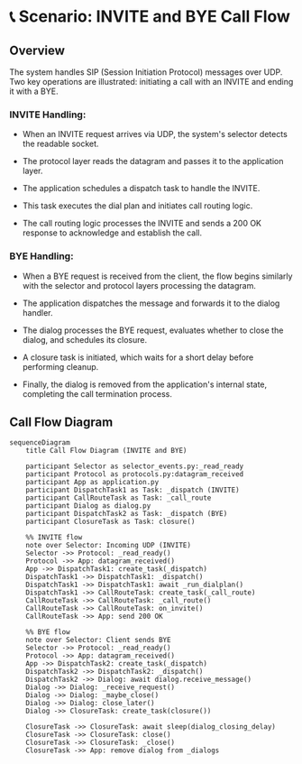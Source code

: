 # 📞 Scenario: INVITE and BYE Call Flow

## Overview

The system handles SIP (Session Initiation Protocol) messages over UDP. Two key operations are illustrated: initiating a call with an INVITE and ending it with a BYE.

### INVITE Handling:

- When an INVITE request arrives via UDP, the system's selector detects the readable socket.

- The protocol layer reads the datagram and passes it to the application layer.

- The application schedules a dispatch task to handle the INVITE.

- This task executes the dial plan and initiates call routing logic.

- The call routing logic processes the INVITE and sends a 200 OK response to acknowledge and establish the call.

### BYE Handling:

- When a BYE request is received from the client, the flow begins similarly with the selector and protocol layers processing the datagram.

- The application dispatches the message and forwards it to the dialog handler.

- The dialog processes the BYE request, evaluates whether to close the dialog, and schedules its closure.

- A closure task is initiated, which waits for a short delay before performing cleanup.

- Finally, the dialog is removed from the application's internal state, completing the call termination process.

## Call Flow Diagram

```mermaid
sequenceDiagram
    title Call Flow Diagram (INVITE and BYE)

    participant Selector as selector_events.py:_read_ready
    participant Protocol as protocols.py:datagram_received
    participant App as application.py
    participant DispatchTask1 as Task: _dispatch (INVITE)
    participant CallRouteTask as Task: _call_route
    participant Dialog as dialog.py
    participant DispatchTask2 as Task: _dispatch (BYE)
    participant ClosureTask as Task: closure()

    %% INVITE flow
    note over Selector: Incoming UDP (INVITE)
    Selector ->> Protocol: _read_ready()
    Protocol ->> App: datagram_received()
    App ->> DispatchTask1: create_task(_dispatch)
    DispatchTask1 ->> DispatchTask1: _dispatch()
    DispatchTask1 ->> DispatchTask1: await _run_dialplan()
    DispatchTask1 ->> CallRouteTask: create_task(_call_route)
    CallRouteTask ->> CallRouteTask: _call_route()
    CallRouteTask ->> CallRouteTask: on_invite()
    CallRouteTask ->> App: send 200 OK

    %% BYE flow
    note over Selector: Client sends BYE
    Selector ->> Protocol: _read_ready()
    Protocol ->> App: datagram_received()
    App ->> DispatchTask2: create_task(_dispatch)
    DispatchTask2 ->> DispatchTask2: _dispatch()
    DispatchTask2 ->> Dialog: await dialog.receive_message()
    Dialog ->> Dialog: _receive_request()
    Dialog ->> Dialog: _maybe_close()
    Dialog ->> Dialog: close_later()
    Dialog ->> ClosureTask: create_task(closure())

    ClosureTask ->> ClosureTask: await sleep(dialog_closing_delay)
    ClosureTask ->> ClosureTask: close()
    ClosureTask ->> ClosureTask: _close()
    ClosureTask ->> App: remove dialog from _dialogs
```
